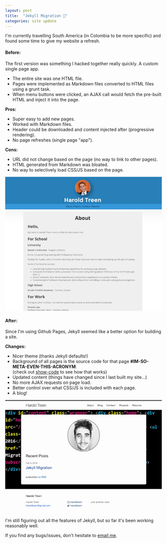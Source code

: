 ```yaml
---
layout: post
title:  "Jekyll Migration 🔬"
categories: site update
---
```


I'm currently travelling South America (in Colombia to be more specific) and found some time to give my website a refresh.

#### **Before**:

The first version was something I hacked together really quickly. A custom single page app.

- The entire site was one HTML file.
- Pages were implemented as Markdown files converted to HTML files using a grunt task.
- When menu buttons were clicked, an AJAX call would fetch the pre-built HTML and inject it into the page.

**Pros:**

- Super easy to add new pages.
- Worked with Markdown files.
- Header could be downloaded and content injected after (progressive rendering).
- No page refreshes (single page "app").

**Cons:**

- URL did not change based on the page (no way to link to other pages).
- HTML generated from Markdown was bloated.
- No way to selectively load CSS/JS based on the page.

![Site Version 1](/assets/site-v1.jpg)

#### **After**:

Since I'm using Github Pages, Jekyll seemed like a better option for building a site.

**Changes:**

- Nicer theme (thanks Jekyll defaults!)
- Background of all pages is the source code for that page **#IM-SO-META-EVEN-THIS-ACRONYM**.  
(check out [show-code](https://www.github.com/haroldtreen/show-code) to see how that works)
- Updated content (things have changed since I last built my site...)
- No more AJAX requests on page load.
- Better control over what CSS/JS is included with each page.
- A blog!

![Site Version 2](/assets/site-v2.jpg)

I'm still figuring out all the features of Jekyll, but so far it's been working reasonably well.

If you find any bugs/issues, don't hesitate to [email me](/contact).
